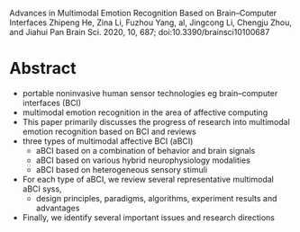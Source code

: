 Advances in Multimodal Emotion Recognition Based on Brain–Computer Interfaces
Zhipeng He, Zina Li, Fuzhou Yang, al, Jingcong Li, Chengju Zhou, and Jiahui Pan
Brain Sci. 2020, 10, 687; doi:10.3390/brainsci10100687

# Abstract

* portable noninvasive human sensor technologies 
  eg brain–computer interfaces (BCI)
* multimodal emotion recognition in the area of affective computing
* This paper primarily discusses the progress of research into
  multimodal emotion recognition based on BCI and reviews 
* three types of multimodal affective BCI (aBCI)
  * aBCI based on a combination of behavior and brain signals
  * aBCI based on various hybrid neurophysiology modalities 
  * aBCI based on heterogeneous sensory stimuli
* For each type of aBCI, we review several representative multimodal aBCI syss,
  * design principles, paradigms, algorithms, experiment results and advantages
* Finally, we identify several important issues and research directions
